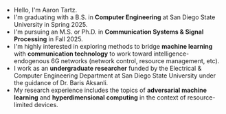 - Hello, I'm Aaron Tartz.
- I'm graduating with a B.S. in **Computer Engineering** at San Diego State University in Spring 2025.
- I'm pursuing an M.S. or Ph.D. in **Communication Systems & Signal Processing** in Fall 2025.
- I'm highly interested in exploring methods to bridge **machine learning** with **communication technology** to work toward intelligence-endogenous 6G networks (network control, resource management, etc).
- I work as an **undergraduate researcher** funded by the Electrical & Computer Engineering Department at San Diego State University under the guidance of Dr. Baris Aksanli.
- My research experience includes the topics of **adversarial machine learning** and **hyperdimensional computing** in the context of resource-limited devices.
